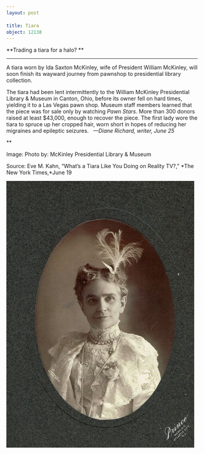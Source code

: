```yaml
---
layout: post

title: Tiara
object: 12138
---
```

**Trading a tiara for a halo? **

****

A tiara worn by Ida Saxton McKinley, wife of President William McKinley, will soon finish its wayward journey from pawnshop to presidential library collection.

The tiara had been lent intermittently to the William McKinley Presidential Library & Museum in Canton, Ohio, before its owner fell on hard times, yielding it to a Las Vegas pawn shop. Museum staff members learned that the piece was for sale only by watching *Pawn Stars*. More than 300 donors raised at least \$43,000, enough to recover the piece. The first lady wore the tiara to spruce up her cropped hair, worn short in hopes of reducing her migraines and epileptic seizures.   *—Diane Richard, writer, June 25*

**

Image: Photo by: McKinley Presidential Library & Museum 

Source: Eve M. Kahn, “What’s a Tiara Like You Doing on Reality TV?,” *The New York Times,*June 19

![](../images/14-06-25_68.74.1_tiaraEDIT-1.jpeg)
